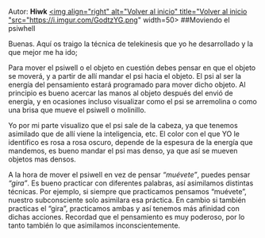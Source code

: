 Autor: **Hiwk**
<a href="https://github.com/Ocul-LB/Projecto-LB/wiki"><img align="right" alt="Volver al inicio" title="Volver al inicio "src="https://i.imgur.com/GodtzYG.png" width=50></a>
##Moviendo el psiwhell

Buenas.
Aquí os traigo la técnica de telekinesis que yo he desarrollado y la que mejor me ha ido;

Para mover el psiwell o el objeto en cuestión debes pensar en que el objeto se moverá, y a partir de allí mandar el psi hacia el objeto. El psi al ser la energía del pensamiento estará programado para mover dicho objeto. Al principio es bueno acercar las manos al objeto después del envió de energía, y en ocasiones incluso visualizar como el psi se arremolina o como una brisa que mueve el psiwell o molinillo.

Yo por mi parte visualizo que el psi sale de la cabeza, ya que tenemos asimilado que de allí viene la inteligencia, etc. El color con el que YO le identifico es rosa a rosa oscuro, depende de la espesura de la energía que mandemos, es bueno mandar el psi mas denso, ya que así se mueven objetos mas densos.

A la hora de mover el psiwell en vez de pensar *“muévete”*, puedes pensar *“gira”*. Es bueno practicar con diferentes palabras, así asimilamos distintas técnicas. Por ejemplo, si siempre que practicamos pensamos “muévete”, nuestro subconsciente solo asimilara esa práctica. En cambio si también practicas el “gira”, practicamos ambas y así tenemos más afinidad con dichas acciones.
Recordad que el pensamiento es muy poderoso, por lo tanto también lo que asimilamos inconscientemente.

